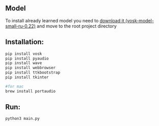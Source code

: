 ## Model
To install already learned model you need to [download it (vosk-model-small-ru-0.22)](https://alphacephei.com/vosk/models)
and move to the root project directory

## Installation:
```bash
pip install vosk
pip install pyaudio
pip install wave
pip install webbrowser
pip install ttkbootstrap
pip install tkinter

#for mac
brew install portaudio
```

## Run:
```bash
python3 main.py
```